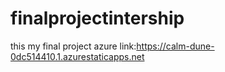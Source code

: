 # finalprojectintership
this my final project
azure link:https://calm-dune-0dc514410.1.azurestaticapps.net
